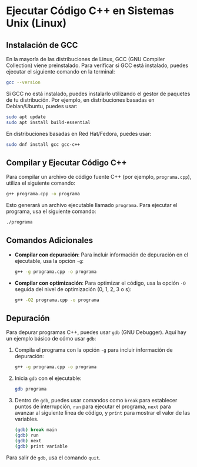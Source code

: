 # Ejecutar Código C++ en Sistemas Unix (Linux)

## Instalación de GCC

En la mayoría de las distribuciones de Linux, GCC (GNU Compiler Collection) viene preinstalado. Para verificar si GCC está instalado, puedes ejecutar el siguiente comando en la terminal:

```sh
gcc --version
```

Si GCC no está instalado, puedes instalarlo utilizando el gestor de paquetes de tu distribución. Por ejemplo, en distribuciones basadas en Debian/Ubuntu, puedes usar:

```sh
sudo apt update
sudo apt install build-essential
```

En distribuciones basadas en Red Hat/Fedora, puedes usar:

```sh
sudo dnf install gcc gcc-c++
```

## Compilar y Ejecutar Código C++

Para compilar un archivo de código fuente C++ (por ejemplo, `programa.cpp`), utiliza el siguiente comando:

```sh
g++ programa.cpp -o programa
```

Esto generará un archivo ejecutable llamado `programa`. Para ejecutar el programa, usa el siguiente comando:

```sh
./programa
```

## Comandos Adicionales

- **Compilar con depuración**: Para incluir información de depuración en el ejecutable, usa la opción `-g`:

    ```sh
    g++ -g programa.cpp -o programa
    ```

- **Compilar con optimización**: Para optimizar el código, usa la opción `-O` seguida del nivel de optimización (0, 1, 2, 3 o s):

    ```sh
    g++ -O2 programa.cpp -o programa
    ```

## Depuración

Para depurar programas C++, puedes usar `gdb` (GNU Debugger). Aquí hay un ejemplo básico de cómo usar `gdb`:

1. Compila el programa con la opción `-g` para incluir información de depuración:

     ```sh
     g++ -g programa.cpp -o programa
     ```

2. Inicia `gdb` con el ejecutable:

     ```sh
     gdb programa
     ```

3. Dentro de `gdb`, puedes usar comandos como `break` para establecer puntos de interrupción, `run` para ejecutar el programa, `next` para avanzar al siguiente línea de código, y `print` para mostrar el valor de las variables.

     ```sh
     (gdb) break main
     (gdb) run
     (gdb) next
     (gdb) print variable 
     ```

Para salir de `gdb`, usa el comando `quit`.
